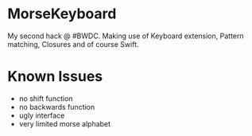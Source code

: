 MorseKeyboard
=============

My second hack @ #BWDC. Making use of Keyboard extension, Pattern matching, Closures and of course Swift.

Known Issues
=============

- no shift function
- no backwards function
- ugly interface
- very limited morse alphabet
